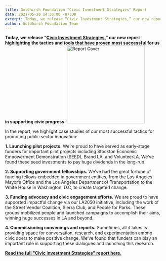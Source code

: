 ```yaml
---
title: Goldhirsh Foundation "Civic Investment Strategies" Report
date: 2021-05-20 14:30:00 -07:00
excerpt: Today, we release “Civic Investment Strategies,” our new report highlighting the tactics and strategies that have proven most successful for us in supporting civic progress.
author: Goldhirsh Foundation Team
---
```


**Today, we release “[Civic Investment Strategies](https://www.dropbox.com/s/30et33yvcpumpx7/The%20Goldhirsh%20Foundation%27s%20Civic%20Investment%20Strategies%20Report.pdf?dl=0),” our new report highlighting the tactics and tools that have proven most successful for us in supporting civic progress.**
<a href="https://www.dropbox.com/s/30et33yvcpumpx7/The%20Goldhirsh%20Foundation%27s%20Civic%20Investment%20Strategies%20Report.pdf?dl=0">
<img src="/uploads/civicinvestment.png" alt="Report Cover" style="
    height: 18em;
"></a>
<!-- SHIM: Avoid multiple columns -->
<p style="display: none"></p><p style="display: none"></p><p style="display: none"></p><p style="display: none"></p>
In the report, we highlight case studies of our most successful tactics for promoting public sector innovation:<br>

  **1. Launching pilot projects.** 
  We’re proud to have served as early-stage funders for important pilot projects including Stockton Economic Empowerment Demonstration (SEED), Brand LA, and VolunteerLA. We’ve found these seed investments to pay huge dividends in the long-run.

  **2. Supporting government fellowships.**
  We’ve had the great fortune of funding fellows embedded in government entities, from the Los Angeles Mayor’s Office and the Los Angeles Department of Transportation to the White House in Washington, D.C, to create targeted change.

  **3. Funding advocacy and civic engagement efforts.** 
  We are proud to have supported impactful change via our LA2050 initiative, including the work of the Street Vendor Coalition, Sierra Club, and People for Parks. These groups mobilized people and launched campaigns to accomplish their aims, winning huge successes in LA and beyond.

  **4. Commissioning convenings and reports.**
  Sometimes, all it takes is providing space for conversation, research, and experimentation among civic doers to make positive change. We’ve found that funders can play an important role in supporting these dialogues and launching this research.

**[Read the full "Civic Investment Strategies" report here.](https://www.dropbox.com/s/30et33yvcpumpx7/The%20Goldhirsh%20Foundation%27s%20Civic%20Investment%20Strategies%20Report.pdf?dl=0)**
